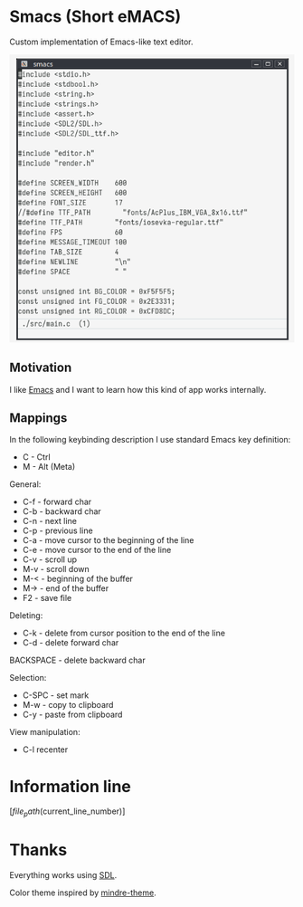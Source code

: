 # Smacs (Short eMACS)

Custom implementation of Emacs-like text editor.

![smacs.png](./smacs.png)

## Motivation

I like [Emacs](https://emacsdocs.org/) and I want to learn how this kind of app works internally.

## Mappings

In the following keybinding description I use standard Emacs key definition:

- C - Ctrl
- M - Alt (Meta)

General:

- C-f - forward char
- C-b - backward char
- C-n - next line
- C-p - previous line
- C-a - move cursor to the beginning of the line
- C-e - move cursor to the end of the line
- C-v - scroll up
- M-v - scroll down
- M-< - beginning of the buffer
- M-> - end of the buffer
- F2 - save file

Deleting:

- C-k - delete from cursor position to the end of the line
- C-d - delete forward char

BACKSPACE - delete backward char

Selection:

- C-SPC - set mark
- M-w - copy to clipboard
- C-y - paste from clipboard

View manipulation:

- C-l recenter

# Information line
[${file_path} ($current_line_number)]

# Thanks
Everything works using [SDL](https://www.libsdl.org/).

Color theme inspired by [mindre-theme](https://github.com/erikbackman/mindre-theme).
